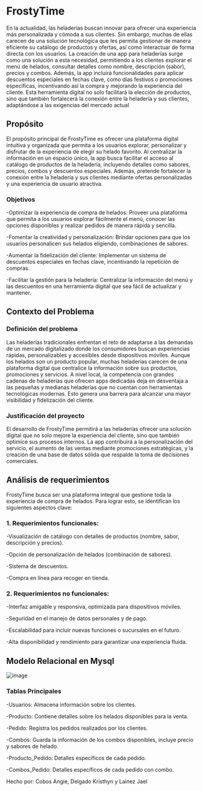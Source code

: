# FrostyTime
En la actualidad, las heladerías buscan innovar para ofrecer una experiencia más personalizada y cómoda a sus clientes. Sin embargo, muchas de ellas carecen de una solución tecnológica que les permita gestionar de manera eficiente su catálogo de productos y ofertas, así como interactuar de forma directa con los usuarios. La creación de una app para heladerías surge como una solución a esta necesidad, permitiendo a los clientes explorar el menú de helados, consultar detalles como nombre, descripción (sabor), precios y combos. Además, la app incluirá funcionalidades para aplicar descuentos especiales en fechas clave, como días festivos o promociones específicas, incentivando así la compra y mejorando la experiencia del cliente. Esta herramienta digital no solo facilitará la elección de productos, sino que también fortalecerá la conexión entre la heladería y sus clientes, adaptándose a las exigencias del mercado actual

## Propósito
El propósito principal de FrostyTime es ofrecer una plataforma digital intuitiva y organizada que permita a los usuarios explorar, personalizar y disfrutar de la experiencia de elegir su helado favorito. Al centralizar la información en un espacio único, la app busca facilitar el acceso al catálogo de productos de la heladería, incluyendo detalles como sabores, precios, combos y descuentos especiales. Además, pretende fortalecer la conexión entre la heladería y sus clientes mediante ofertas personalizadas y una experiencia de usuario atractiva.

### Objetivos
-Optimizar la experiencia de compra de helados: Proveer una plataforma que permita a los usuarios explorar fácilmente el menú, conocer las opciones disponibles y realizar pedidos de manera rápida y sencilla.

-Fomentar la creatividad y personalización: Brindar opciones para que los usuarios personalicen sus helados eligiendo, combinaciones de sabores.

-Aumentar la fidelización del cliente: Implementar un sistema de descuentos especiales en fechas clave, incentivando la repetición de compras.

-Facilitar la gestión para la heladería: Centralizar la información del menú y las descuentos en una herramienta digital que sea fácil de actualizar y mantener.

## Contexto del Problema
### Definición del problema
Las heladerías tradicionales enfrentan el reto de adaptarse a las demandas de un mercado digitalizado donde los consumidores buscan experiencias rápidas, personalizables y accesibles desde dispositivos móviles. Aunque los helados son un producto popular, muchas heladerías carecen de una plataforma digital que centralice la información sobre sus productos, promociones y servicios.
A nivel local, la competencia con grandes cadenas de heladerías que ofrecen apps dedicadas deja en desventaja a las pequeñas y medianas heladerías que no cuentan con herramientas tecnológicas modernas. Esto genera una barrera para alcanzar una mayor visibilidad y fidelización del cliente.

### Justificación del proyecto
El desarrollo de FrostyTime permitirá a las heladerías ofrecer una solución digital que no solo mejore la experiencia del cliente, sino que también optimice sus procesos internos. La app contribuirá a la personalización del servicio, el aumento de las ventas mediante promociones estratégicas, y la creación de una base de datos sólida que respalde la toma de decisiones comerciales.

## Análisis de requerimientos
FrostyTime busca ser una plataforma integral que gestione toda la experiencia de compra de helados. Para lograr esto, se identifican los siguientes aspectos clave:

### 1. Requerimientos funcionales:
-Visualización de catálogo con detalles de productos (nombre, sabor, descripción y precios).

-Opción de personalización de helados (combinación de sabores).

-Sistema de descuentos.

-Compra en línea para recoger en tienda.

### 2. Requerimientos no funcionales:

-Interfaz amigable y responsiva, optimizada para dispositivos móviles.

-Seguridad en el manejo de datos personales y de pago.

-Escalabilidad para incluir nuevas funciones o sucursales en el futuro.

-Alta disponibilidad y rendimiento para garantizar una experiencia fluida.

## Modelo Relacional en Mysql
![image](https://github.com/user-attachments/assets/47659658-c60e-46a9-b723-dcb7a7e35b81)
### Tablas Principales
-Usuarios: Almacena información sobre los clientes.

-Producto: Contiene detalles sobre los helados disponibles para la venta.

-Pedido: Registra los pedidos realizados por los clientes.

-Combos: Guarda la información de los combos disponibles, incluye precio y sabores de helado.

-Producto_Pedido: Detalles específicos de cada pedido.

-Combos_Pedido: Detalles específicos de cada pedido con combo.

Hecho por: Cobos Angie, Delgado Kristhyn y Lainez Jael
